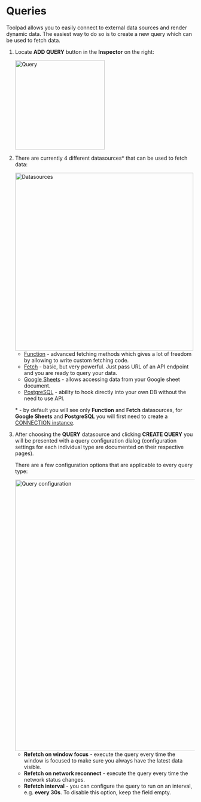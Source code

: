 # Queries

<p class="description">Toolpad allows you to easily connect to external data sources and render dynamic data. The easiest way to do so is to create a new query which can be used to fetch data.</p>

1. Locate **ADD QUERY** button in the **Inspector** on the right:

   <img src="/static/toolpad/query-1.png" alt="Query" width="239px" />

2. There are currently 4 different datasources\* that can be used to fetch data:

   <img src="/static/toolpad/query-2.png" alt="Datasources" width="476px" />

   - [Function](/toolpad/connecting-to-datasources/function/) - advanced fetching methods which gives a lot of freedom by allowing to write custom fetching code.
   - [Fetch](/toolpad/connecting-to-datasources/fetch/) - basic, but very powerful. Just pass URL of an API endpoint and you are ready to query your data.
   - [Google Sheets](/toolpad/connecting-to-datasources/google-sheets/) - allows accessing data from your Google sheet document.
   - [PostgreSQL](/toolpad/connecting-to-datasources/postgre-sql/) - ability to hook directly into your own DB without the need to use API.

   \* - by default you will see only **Function** and **Fetch** datasources, for **Google Sheets** and **PostgreSQL** you will first need to create a [CONNECTION instance](/toolpad/connecting-to-datasources/connections/).

3. After choosing the **QUERY** datasource and clicking **CREATE QUERY** you will be presented with a query configuration dialog (configuration settings for each individual type are documented on their respective pages).

   There are a few configuration options that are applicable to every query type:

   <img src="/static/toolpad/query-3.png" alt="Query configuration" width="726px" />

   - **Refetch on window focus** - execute the query every time the window is focused to make sure you always have the latest data visible.
   - **Refetch on network reconnect** - execute the query every time the network status changes.
   - **Refetch interval** - you can configure the query to run on an interval, e.g. **every 30s**. To disable this option, keep the field empty.
